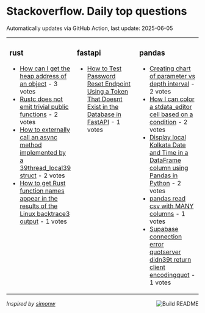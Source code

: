 # Stackoverflow. Daily top questions 

Automatically updates via GitHub Action, last update: <!-- date starts -->2025-06-05<!-- date ends -->


<table><tr><td valign="top" width="33%">

### rust
<!-- rust starts -->
* [How can I get the heap address of an object](https://stackoverflow.com/questions/79652933/how-can-i-get-the-heap-address-of-an-object) - 3 votes
* [Rustc does not emit trivial public functions](https://stackoverflow.com/questions/79652995/rustc-does-not-emit-trivial-public-functions) - 2 votes
* [How to externally call an async method implemented by a 39thread_local39 struct](https://stackoverflow.com/questions/79654126/how-to-externally-call-an-async-method-implemented-by-a-thread-local-struct) - 2 votes
* [How to get Rust function names appear in the results of the Linux backtrace3 output](https://stackoverflow.com/questions/79655067/how-to-get-rust-function-names-appear-in-the-results-of-the-linux-backtrace3-o) - 1 votes
<!-- rust ends -->
</td><td valign="top" width="34%">


### fastapi
<!-- fastapi starts -->
* [How to Test Password Reset Endpoint Using a Token That Doesnt Exist in the Database in FastAPI](https://stackoverflow.com/questions/79653530/how-to-test-password-reset-endpoint-using-a-token-that-doesn-t-exist-in-the-data) - 1 votes
<!-- fastapi ends -->
</td><td valign="top" width="34%">


### pandas
<!-- pandas starts -->
* [Creating chart of parameter vs depth interval](https://stackoverflow.com/questions/79653826/creating-chart-of-parameter-vs-depth-interval) - 2 votes
* [How I can color a stdata_editor cell based on a condition](https://stackoverflow.com/questions/79653909/how-i-can-color-a-st-data-editor-cell-based-on-a-condition) - 2 votes
* [Display local Kolkata Date and Time in a DataFrame column using Pandas in Python](https://stackoverflow.com/questions/79652595/display-local-kolkata-date-and-time-in-a-dataframe-column-using-pandas-in-python) - 2 votes
* [pandas read csv with MANY columns](https://stackoverflow.com/questions/79654798/pandas-read-csv-with-many-columns) - 1 votes
* [Supabase connection error quotserver didn39t return client encodingquot](https://stackoverflow.com/questions/79653120/supabase-connection-error-server-didnt-return-client-encoding) - 1 votes
<!-- pandas ends -->
</td></tr></table>

<a href="https://github.com/hp0404/hp0404/actions"><img src="https://github.com/hp0404/hp0404/workflows/Build%20README/badge.svg" align="right" alt="Build README"></a> <p>*Inspired by  [simonw](https://github.com/simonw/simonw)*</p>
